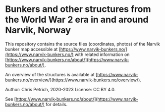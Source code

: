 # Bunkers and other structures from the World War 2 era in and around Narvik, Norway

This repository contains the source files (coordinates, photos) of the Narvik bunker map accessible at
[https://www.narvik-bunkers.no/](https://www.narvik-bunkers.no/) with related information on [https://www.narvik-bunkers.no/about/](https://www.narvik-bunkers.no/about/).

An overview of the structures is available at [https://www.narvik-bunkers.no/overview/](https://www.narvik-bunkers.no/overview/).

Author: Chris Petrich, 2020-2023
License: CC BY 4.0.

See [https://www.narvik-bunkers.no/about/](https://www.narvik-bunkers.no/about/) for details.
